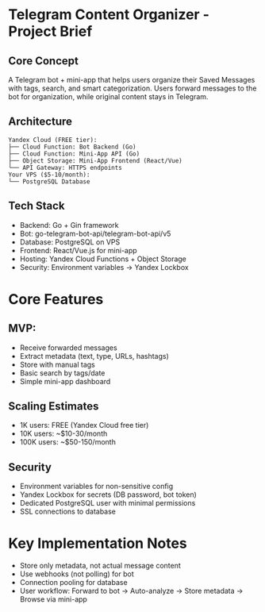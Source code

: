 
# Telegram Content Organizer - Project Brief

## Core Concept

A Telegram bot + mini-app that helps users organize their Saved Messages with tags, search, and smart categorization. Users forward messages to the bot for organization, while original content stays in Telegram.

## Architecture
```
Yandex Cloud (FREE tier):
├── Cloud Function: Bot Backend (Go)
├── Cloud Function: Mini-App API (Go) 
├── Object Storage: Mini-App Frontend (React/Vue)
└── API Gateway: HTTPS endpoints
Your VPS ($5-10/month):
└── PostgreSQL Database
```

## Tech Stack


- Backend: Go + Gin framework
- Bot: go-telegram-bot-api/telegram-bot-api/v5
- Database: PostgreSQL on VPS
- Frontend: React/Vue.js for mini-app
- Hosting: Yandex Cloud Functions + Object Storage
- Security: Environment variables → Yandex Lockbox

# Core Features

## MVP:

- Receive forwarded messages
- Extract metadata (text, type, URLs, hashtags)
- Store with manual tags
- Basic search by tags/date
- Simple mini-app dashboard

## Scaling Estimates

- 1K users: FREE (Yandex Cloud free tier)
- 10K users: ~$10-30/month
- 100K users: ~$50-150/month

## Security

- Environment variables for non-sensitive config
- Yandex Lockbox for secrets (DB password, bot token)
- Dedicated PostgreSQL user with minimal permissions
- SSL connections to database

# Key Implementation Notes

- Store only metadata, not actual message content
- Use webhooks (not polling) for bot
- Connection pooling for database
- User workflow: Forward to bot → Auto-analyze → Store metadata → Browse via mini-app
